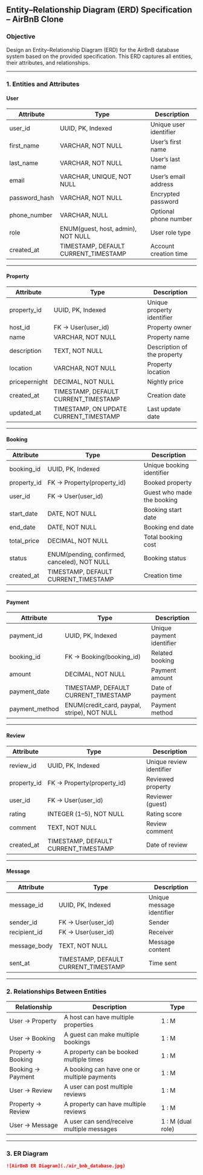 ## **Entity–Relationship Diagram (ERD) Specification – AirBnB Clone**

### **Objective**

Design an Entity–Relationship Diagram (ERD) for the AirBnB database system based on the provided specification.
This ERD captures all entities, their attributes, and relationships.

---

### **1. Entities and Attributes**

#### **User**

| Attribute     | Type                                 | Description            |
| ------------- | ------------------------------------ | ---------------------- |
| user_id       | UUID, PK, Indexed                    | Unique user identifier |
| first_name    | VARCHAR, NOT NULL                    | User’s first name      |
| last_name     | VARCHAR, NOT NULL                    | User’s last name       |
| email         | VARCHAR, UNIQUE, NOT NULL            | User’s email address   |
| password_hash | VARCHAR, NOT NULL                    | Encrypted password     |
| phone_number  | VARCHAR, NULL                        | Optional phone number  |
| role          | ENUM(guest, host, admin), NOT NULL   | User role type         |
| created_at    | TIMESTAMP, DEFAULT CURRENT_TIMESTAMP | Account creation time  |

---

#### **Property**

| Attribute     | Type                                   | Description                 |
| ------------- | -------------------------------------- | --------------------------- |
| property_id   | UUID, PK, Indexed                      | Unique property identifier  |
| host_id       | FK → User(user_id)                     | Property owner              |
| name          | VARCHAR, NOT NULL                      | Property name               |
| description   | TEXT, NOT NULL                         | Description of the property |
| location      | VARCHAR, NOT NULL                      | Property location           |
| pricepernight | DECIMAL, NOT NULL                      | Nightly price               |
| created_at    | TIMESTAMP, DEFAULT CURRENT_TIMESTAMP   | Creation date               |
| updated_at    | TIMESTAMP, ON UPDATE CURRENT_TIMESTAMP | Last update date            |

---

#### **Booking**

| Attribute   | Type                                         | Description                |
| ----------- | -------------------------------------------- | -------------------------- |
| booking_id  | UUID, PK, Indexed                            | Unique booking identifier  |
| property_id | FK → Property(property_id)                   | Booked property            |
| user_id     | FK → User(user_id)                           | Guest who made the booking |
| start_date  | DATE, NOT NULL                               | Booking start date         |
| end_date    | DATE, NOT NULL                               | Booking end date           |
| total_price | DECIMAL, NOT NULL                            | Total booking cost         |
| status      | ENUM(pending, confirmed, canceled), NOT NULL | Booking status             |
| created_at  | TIMESTAMP, DEFAULT CURRENT_TIMESTAMP         | Creation time              |

---

#### **Payment**

| Attribute      | Type                                        | Description               |
| -------------- | ------------------------------------------- | ------------------------- |
| payment_id     | UUID, PK, Indexed                           | Unique payment identifier |
| booking_id     | FK → Booking(booking_id)                    | Related booking           |
| amount         | DECIMAL, NOT NULL                           | Payment amount            |
| payment_date   | TIMESTAMP, DEFAULT CURRENT_TIMESTAMP        | Date of payment           |
| payment_method | ENUM(credit_card, paypal, stripe), NOT NULL | Payment method            |

---

#### **Review**

| Attribute   | Type                                 | Description              |
| ----------- | ------------------------------------ | ------------------------ |
| review_id   | UUID, PK, Indexed                    | Unique review identifier |
| property_id | FK → Property(property_id)           | Reviewed property        |
| user_id     | FK → User(user_id)                   | Reviewer (guest)         |
| rating      | INTEGER (1–5), NOT NULL              | Rating score             |
| comment     | TEXT, NOT NULL                       | Review comment           |
| created_at  | TIMESTAMP, DEFAULT CURRENT_TIMESTAMP | Date of review           |

---

#### **Message**

| Attribute    | Type                                 | Description               |
| ------------ | ------------------------------------ | ------------------------- |
| message_id   | UUID, PK, Indexed                    | Unique message identifier |
| sender_id    | FK → User(user_id)                   | Sender                    |
| recipient_id | FK → User(user_id)                   | Receiver                  |
| message_body | TEXT, NOT NULL                       | Message content           |
| sent_at      | TIMESTAMP, DEFAULT CURRENT_TIMESTAMP | Time sent                 |

---

### **2. Relationships Between Entities**

| Relationship       | Description                                 | Type              |
| ------------------ | ------------------------------------------- | ----------------- |
| User → Property    | A host can have multiple properties         | 1 : M             |
| User → Booking     | A guest can make multiple bookings          | 1 : M             |
| Property → Booking | A property can be booked multiple times     | 1 : M             |
| Booking → Payment  | A booking can have one or multiple payments | 1 : M             |
| User → Review      | A user can post multiple reviews            | 1 : M             |
| Property → Review  | A property can have multiple reviews        | 1 : M             |
| User → Message     | A user can send/receive multiple messages   | 1 : M (dual role) |

---

### **3. ER Diagram**

```markdown
![AirBnB ER Diagram](./air_bnb_database.jpg)
```
